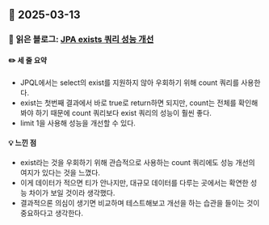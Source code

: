 ## 📅 2025-03-13
### 📖 읽은 블로그: [JPA exists 쿼리 성능 개선](https://jojoldu.tistory.com/516)
#### ✏️ 세 줄 요약
- JPQL에서는 select의 exist를 지원하지 않아 우회하기 위해 count 쿼리를 사용한다.
- exist는 첫번째 결과에서 바로 true로 return하면 되지만, count는 전체를 확인해봐야 하기 때문에 count 쿼리보다 exist 쿼리의 성능이 훨씬 좋다.
- limit 1을 사용해 성능을 개선할 수 있다.
#### 💡 느낀 점
- exist라는 것을 우회하기 위해 관습적으로 사용하는 count 쿼리에도 성능 개선의 여지가 있다는 것을 느꼈다.
- 이게 데이터가 적으면 티가 안나지만, 대규모 데이터를 다루는 곳에서는 확연한 성능 차이가 보일 것이라 생각했다.
- 결과적으론 의심이 생기면 비교하며 테스트해보고 개선을 하는 습관을 들이는 것이 중요하다고 생각한다.
